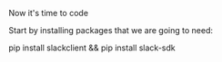 Now it's time to code

Start by installing packages that we are going to need:

pip install slackclient &&
pip install slack-sdk

